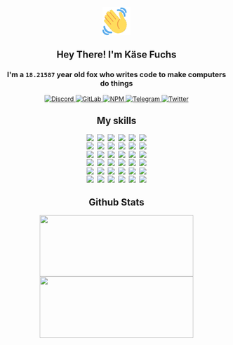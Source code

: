 <div><p align=center><img src=./resources/images/wave.gif width=64px height=64px></p><h2 align=center>Hey There! I'm Käse Fuchs</h2><h3 align=center>I'm a <code>18.21587</code> year old fox who writes code to make computers do things</h3><p align=center><a href=https://discord.com/users/507526681125322772><img alt=Discord src="https://img.shields.io/badge/Discord-5865F2?logo=discord&logoColor=white&style=flat-square#0156fb419f49df725755b1ea516df990"> </a><a href=https://gitlab.com/kasefuchs><img alt=GitLab src="https://img.shields.io/badge/GitLab-330F63?logo=gitlab&logoColor=white&style=flat-square#0156fb419f49df725755b1ea516df990"> </a><a href=https://npmjs.com/~kasefuchs><img alt=NPM src="https://img.shields.io/badge/NPM-CB3837?logo=npm&logoColor=white&style=flat-square#0156fb419f49df725755b1ea516df990"> </a><a href=https://t.me/kasefuchs><img alt=Telegram src="https://img.shields.io/badge/Telegram-2CA5E0?logo=telegram&logoColor=white&style=flat-square#0156fb419f49df725755b1ea516df990"> </a><a href=https://twitter.com/kasefuchs><img alt=Twitter src="https://img.shields.io/badge/Twitter-1DA1F2?logo=twitter&logoColor=white&style=flat-square#0156fb419f49df725755b1ea516df990"></a></p><h2 align=center>My skills</h2><p align=center><a href=https://aws.amazon.com/ ><picture><source srcset="https://skillicons.dev/icons?i=aws&theme=dark#0156fb419f49df725755b1ea516df990" media="(prefers-color-scheme: dark)"><source srcset="https://skillicons.dev/icons?i=aws&theme=light#0156fb419f49df725755b1ea516df990" media="(prefers-color-scheme: light), (prefers-color-scheme: no-preference)"><img src="https://skillicons.dev/icons?i=aws&theme=light#0156fb419f49df725755b1ea516df990"></picture></a>&nbsp;&nbsp;<a href=https://en.wikipedia.org/wiki/Bash_(Unix_shell)><picture><source srcset="https://skillicons.dev/icons?i=bash&theme=dark#0156fb419f49df725755b1ea516df990" media="(prefers-color-scheme: dark)"><source srcset="https://skillicons.dev/icons?i=bash&theme=light#0156fb419f49df725755b1ea516df990" media="(prefers-color-scheme: light), (prefers-color-scheme: no-preference)"><img src="https://skillicons.dev/icons?i=bash&theme=light#0156fb419f49df725755b1ea516df990"></picture></a>&nbsp;&nbsp;<a href=https://discord.com/developers/docs><picture><source srcset="https://skillicons.dev/icons?i=bots&theme=dark#0156fb419f49df725755b1ea516df990" media="(prefers-color-scheme: dark)"><source srcset="https://skillicons.dev/icons?i=bots&theme=light#0156fb419f49df725755b1ea516df990" media="(prefers-color-scheme: light), (prefers-color-scheme: no-preference)"><img src="https://skillicons.dev/icons?i=bots&theme=light#0156fb419f49df725755b1ea516df990"></picture></a>&nbsp;&nbsp;<a href=https://www.cloudflare.com/ ><picture><source srcset="https://skillicons.dev/icons?i=cloudflare&theme=dark#0156fb419f49df725755b1ea516df990" media="(prefers-color-scheme: dark)"><source srcset="https://skillicons.dev/icons?i=cloudflare&theme=light#0156fb419f49df725755b1ea516df990" media="(prefers-color-scheme: light), (prefers-color-scheme: no-preference)"><img src="https://skillicons.dev/icons?i=cloudflare&theme=light#0156fb419f49df725755b1ea516df990"></picture></a>&nbsp;&nbsp;<a href=https://en.wikipedia.org/wiki/CSS><picture><source srcset="https://skillicons.dev/icons?i=css&theme=dark#0156fb419f49df725755b1ea516df990" media="(prefers-color-scheme: dark)"><source srcset="https://skillicons.dev/icons?i=css&theme=light#0156fb419f49df725755b1ea516df990" media="(prefers-color-scheme: light), (prefers-color-scheme: no-preference)"><img src="https://skillicons.dev/icons?i=css&theme=light#0156fb419f49df725755b1ea516df990"></picture></a>&nbsp;&nbsp;<a href=https://www.docker.com/ ><picture><source srcset="https://skillicons.dev/icons?i=docker&theme=dark#0156fb419f49df725755b1ea516df990" media="(prefers-color-scheme: dark)"><source srcset="https://skillicons.dev/icons?i=docker&theme=light#0156fb419f49df725755b1ea516df990" media="(prefers-color-scheme: light), (prefers-color-scheme: no-preference)"><img src="https://skillicons.dev/icons?i=docker&theme=light#0156fb419f49df725755b1ea516df990"></picture></a><br><a href=https://www.electronjs.org/ ><picture><source srcset="https://skillicons.dev/icons?i=electron&theme=dark#0156fb419f49df725755b1ea516df990" media="(prefers-color-scheme: dark)"><source srcset="https://skillicons.dev/icons?i=electron&theme=light#0156fb419f49df725755b1ea516df990" media="(prefers-color-scheme: light), (prefers-color-scheme: no-preference)"><img src="https://skillicons.dev/icons?i=electron&theme=light#0156fb419f49df725755b1ea516df990"></picture></a>&nbsp;&nbsp;<a href=https://expressjs.com/ ><picture><source srcset="https://skillicons.dev/icons?i=express&theme=dark#0156fb419f49df725755b1ea516df990" media="(prefers-color-scheme: dark)"><source srcset="https://skillicons.dev/icons?i=express&theme=light#0156fb419f49df725755b1ea516df990" media="(prefers-color-scheme: light), (prefers-color-scheme: no-preference)"><img src="https://skillicons.dev/icons?i=express&theme=light#0156fb419f49df725755b1ea516df990"></picture></a>&nbsp;&nbsp;<a href=https://www.figma.com/ ><picture><source srcset="https://skillicons.dev/icons?i=figma&theme=dark#0156fb419f49df725755b1ea516df990" media="(prefers-color-scheme: dark)"><source srcset="https://skillicons.dev/icons?i=figma&theme=light#0156fb419f49df725755b1ea516df990" media="(prefers-color-scheme: light), (prefers-color-scheme: no-preference)"><img src="https://skillicons.dev/icons?i=figma&theme=light#0156fb419f49df725755b1ea516df990"></picture></a>&nbsp;&nbsp;<a href=https://firebase.google.com/ ><picture><source srcset="https://skillicons.dev/icons?i=firebase&theme=dark#0156fb419f49df725755b1ea516df990" media="(prefers-color-scheme: dark)"><source srcset="https://skillicons.dev/icons?i=firebase&theme=light#0156fb419f49df725755b1ea516df990" media="(prefers-color-scheme: light), (prefers-color-scheme: no-preference)"><img src="https://skillicons.dev/icons?i=firebase&theme=light#0156fb419f49df725755b1ea516df990"></picture></a>&nbsp;&nbsp;<a href=https://flask.palletsprojects.com/ ><picture><source srcset="https://skillicons.dev/icons?i=flask&theme=dark#0156fb419f49df725755b1ea516df990" media="(prefers-color-scheme: dark)"><source srcset="https://skillicons.dev/icons?i=flask&theme=light#0156fb419f49df725755b1ea516df990" media="(prefers-color-scheme: light), (prefers-color-scheme: no-preference)"><img src="https://skillicons.dev/icons?i=flask&theme=light#0156fb419f49df725755b1ea516df990"></picture></a>&nbsp;&nbsp;<a href=https://cloud.google.com/ ><picture><source srcset="https://skillicons.dev/icons?i=gcp&theme=dark#0156fb419f49df725755b1ea516df990" media="(prefers-color-scheme: dark)"><source srcset="https://skillicons.dev/icons?i=gcp&theme=light#0156fb419f49df725755b1ea516df990" media="(prefers-color-scheme: light), (prefers-color-scheme: no-preference)"><img src="https://skillicons.dev/icons?i=gcp&theme=light#0156fb419f49df725755b1ea516df990"></picture></a><br><a href=https://git-scm.com/ ><picture><source srcset="https://skillicons.dev/icons?i=git&theme=dark#0156fb419f49df725755b1ea516df990" media="(prefers-color-scheme: dark)"><source srcset="https://skillicons.dev/icons?i=git&theme=light#0156fb419f49df725755b1ea516df990" media="(prefers-color-scheme: light), (prefers-color-scheme: no-preference)"><img src="https://skillicons.dev/icons?i=git&theme=light#0156fb419f49df725755b1ea516df990"></picture></a>&nbsp;&nbsp;<a href=https://github.com/ ><picture><source srcset="https://skillicons.dev/icons?i=github&theme=dark#0156fb419f49df725755b1ea516df990" media="(prefers-color-scheme: dark)"><source srcset="https://skillicons.dev/icons?i=github&theme=light#0156fb419f49df725755b1ea516df990" media="(prefers-color-scheme: light), (prefers-color-scheme: no-preference)"><img src="https://skillicons.dev/icons?i=github&theme=light#0156fb419f49df725755b1ea516df990"></picture></a>&nbsp;&nbsp;<a href=https://gitlab.com/ ><picture><source srcset="https://skillicons.dev/icons?i=gitlab&theme=dark#0156fb419f49df725755b1ea516df990" media="(prefers-color-scheme: dark)"><source srcset="https://skillicons.dev/icons?i=gitlab&theme=light#0156fb419f49df725755b1ea516df990" media="(prefers-color-scheme: light), (prefers-color-scheme: no-preference)"><img src="https://skillicons.dev/icons?i=gitlab&theme=light#0156fb419f49df725755b1ea516df990"></picture></a>&nbsp;&nbsp;<a href=https://www.heroku.com/ ><picture><source srcset="https://skillicons.dev/icons?i=heroku&theme=dark#0156fb419f49df725755b1ea516df990" media="(prefers-color-scheme: dark)"><source srcset="https://skillicons.dev/icons?i=heroku&theme=light#0156fb419f49df725755b1ea516df990" media="(prefers-color-scheme: light), (prefers-color-scheme: no-preference)"><img src="https://skillicons.dev/icons?i=heroku&theme=light#0156fb419f49df725755b1ea516df990"></picture></a>&nbsp;&nbsp;<a href=https://en.wikipedia.org/wiki/HTML><picture><source srcset="https://skillicons.dev/icons?i=html&theme=dark#0156fb419f49df725755b1ea516df990" media="(prefers-color-scheme: dark)"><source srcset="https://skillicons.dev/icons?i=html&theme=light#0156fb419f49df725755b1ea516df990" media="(prefers-color-scheme: light), (prefers-color-scheme: no-preference)"><img src="https://skillicons.dev/icons?i=html&theme=light#0156fb419f49df725755b1ea516df990"></picture></a>&nbsp;&nbsp;<a href=https://en.wikipedia.org/wiki/JavaScript><picture><source srcset="https://skillicons.dev/icons?i=js&theme=dark#0156fb419f49df725755b1ea516df990" media="(prefers-color-scheme: dark)"><source srcset="https://skillicons.dev/icons?i=js&theme=light#0156fb419f49df725755b1ea516df990" media="(prefers-color-scheme: light), (prefers-color-scheme: no-preference)"><img src="https://skillicons.dev/icons?i=js&theme=light#0156fb419f49df725755b1ea516df990"></picture></a><br><a href=https://en.wikipedia.org/wiki/Linux><picture><source srcset="https://skillicons.dev/icons?i=linux&theme=dark#0156fb419f49df725755b1ea516df990" media="(prefers-color-scheme: dark)"><source srcset="https://skillicons.dev/icons?i=linux&theme=light#0156fb419f49df725755b1ea516df990" media="(prefers-color-scheme: light), (prefers-color-scheme: no-preference)"><img src="https://skillicons.dev/icons?i=linux&theme=light#0156fb419f49df725755b1ea516df990"></picture></a>&nbsp;&nbsp;<a href=https://mui.com/ ><picture><source srcset="https://skillicons.dev/icons?i=materialui&theme=dark#0156fb419f49df725755b1ea516df990" media="(prefers-color-scheme: dark)"><source srcset="https://skillicons.dev/icons?i=materialui&theme=light#0156fb419f49df725755b1ea516df990" media="(prefers-color-scheme: light), (prefers-color-scheme: no-preference)"><img src="https://skillicons.dev/icons?i=materialui&theme=light#0156fb419f49df725755b1ea516df990"></picture></a>&nbsp;&nbsp;<a href=https://en.wikipedia.org/wiki/Markdown><picture><source srcset="https://skillicons.dev/icons?i=md&theme=dark#0156fb419f49df725755b1ea516df990" media="(prefers-color-scheme: dark)"><source srcset="https://skillicons.dev/icons?i=md&theme=light#0156fb419f49df725755b1ea516df990" media="(prefers-color-scheme: light), (prefers-color-scheme: no-preference)"><img src="https://skillicons.dev/icons?i=md&theme=light#0156fb419f49df725755b1ea516df990"></picture></a>&nbsp;&nbsp;<a href=https://www.mongodb.com/ ><picture><source srcset="https://skillicons.dev/icons?i=mongodb&theme=dark#0156fb419f49df725755b1ea516df990" media="(prefers-color-scheme: dark)"><source srcset="https://skillicons.dev/icons?i=mongodb&theme=light#0156fb419f49df725755b1ea516df990" media="(prefers-color-scheme: light), (prefers-color-scheme: no-preference)"><img src="https://skillicons.dev/icons?i=mongodb&theme=light#0156fb419f49df725755b1ea516df990"></picture></a>&nbsp;&nbsp;<a href=https://www.mysql.com/ ><picture><source srcset="https://skillicons.dev/icons?i=mysql&theme=dark#0156fb419f49df725755b1ea516df990" media="(prefers-color-scheme: dark)"><source srcset="https://skillicons.dev/icons?i=mysql&theme=light#0156fb419f49df725755b1ea516df990" media="(prefers-color-scheme: light), (prefers-color-scheme: no-preference)"><img src="https://skillicons.dev/icons?i=mysql&theme=light#0156fb419f49df725755b1ea516df990"></picture></a>&nbsp;&nbsp;<a href=https://nextjs.org/ ><picture><source srcset="https://skillicons.dev/icons?i=nextjs&theme=dark#0156fb419f49df725755b1ea516df990" media="(prefers-color-scheme: dark)"><source srcset="https://skillicons.dev/icons?i=nextjs&theme=light#0156fb419f49df725755b1ea516df990" media="(prefers-color-scheme: light), (prefers-color-scheme: no-preference)"><img src="https://skillicons.dev/icons?i=nextjs&theme=light#0156fb419f49df725755b1ea516df990"></picture></a><br><a href=https://nodejs.org/en/ ><picture><source srcset="https://skillicons.dev/icons?i=nodejs&theme=dark#0156fb419f49df725755b1ea516df990" media="(prefers-color-scheme: dark)"><source srcset="https://skillicons.dev/icons?i=nodejs&theme=light#0156fb419f49df725755b1ea516df990" media="(prefers-color-scheme: light), (prefers-color-scheme: no-preference)"><img src="https://skillicons.dev/icons?i=nodejs&theme=light#0156fb419f49df725755b1ea516df990"></picture></a>&nbsp;&nbsp;<a href=https://www.postgresql.org/ ><picture><source srcset="https://skillicons.dev/icons?i=postgres&theme=dark#0156fb419f49df725755b1ea516df990" media="(prefers-color-scheme: dark)"><source srcset="https://skillicons.dev/icons?i=postgres&theme=light#0156fb419f49df725755b1ea516df990" media="(prefers-color-scheme: light), (prefers-color-scheme: no-preference)"><img src="https://skillicons.dev/icons?i=postgres&theme=light#0156fb419f49df725755b1ea516df990"></picture></a>&nbsp;&nbsp;<a href=https://learn.microsoft.com/en-us/powershell/ ><picture><source srcset="https://skillicons.dev/icons?i=powershell&theme=dark#0156fb419f49df725755b1ea516df990" media="(prefers-color-scheme: dark)"><source srcset="https://skillicons.dev/icons?i=powershell&theme=light#0156fb419f49df725755b1ea516df990" media="(prefers-color-scheme: light), (prefers-color-scheme: no-preference)"><img src="https://skillicons.dev/icons?i=powershell&theme=light#0156fb419f49df725755b1ea516df990"></picture></a>&nbsp;&nbsp;<a href=https://www.python.org/ ><picture><source srcset="https://skillicons.dev/icons?i=py&theme=dark#0156fb419f49df725755b1ea516df990" media="(prefers-color-scheme: dark)"><source srcset="https://skillicons.dev/icons?i=py&theme=light#0156fb419f49df725755b1ea516df990" media="(prefers-color-scheme: light), (prefers-color-scheme: no-preference)"><img src="https://skillicons.dev/icons?i=py&theme=light#0156fb419f49df725755b1ea516df990"></picture></a>&nbsp;&nbsp;<a href=https://www.raspberrypi.org/ ><picture><source srcset="https://skillicons.dev/icons?i=raspberrypi&theme=dark#0156fb419f49df725755b1ea516df990" media="(prefers-color-scheme: dark)"><source srcset="https://skillicons.dev/icons?i=raspberrypi&theme=light#0156fb419f49df725755b1ea516df990" media="(prefers-color-scheme: light), (prefers-color-scheme: no-preference)"><img src="https://skillicons.dev/icons?i=raspberrypi&theme=light#0156fb419f49df725755b1ea516df990"></picture></a>&nbsp;&nbsp;<a href=https://reactjs.org/ ><picture><source srcset="https://skillicons.dev/icons?i=react&theme=dark#0156fb419f49df725755b1ea516df990" media="(prefers-color-scheme: dark)"><source srcset="https://skillicons.dev/icons?i=react&theme=light#0156fb419f49df725755b1ea516df990" media="(prefers-color-scheme: light), (prefers-color-scheme: no-preference)"><img src="https://skillicons.dev/icons?i=react&theme=light#0156fb419f49df725755b1ea516df990"></picture></a><br><a href=https://redux.js.org/ ><picture><source srcset="https://skillicons.dev/icons?i=redux&theme=dark#0156fb419f49df725755b1ea516df990" media="(prefers-color-scheme: dark)"><source srcset="https://skillicons.dev/icons?i=redux&theme=light#0156fb419f49df725755b1ea516df990" media="(prefers-color-scheme: light), (prefers-color-scheme: no-preference)"><img src="https://skillicons.dev/icons?i=redux&theme=light#0156fb419f49df725755b1ea516df990"></picture></a>&nbsp;&nbsp;<a href=https://en.wikipedia.org/wiki/Regular_expression><picture><source srcset="https://skillicons.dev/icons?i=regex&theme=dark#0156fb419f49df725755b1ea516df990" media="(prefers-color-scheme: dark)"><source srcset="https://skillicons.dev/icons?i=regex&theme=light#0156fb419f49df725755b1ea516df990" media="(prefers-color-scheme: light), (prefers-color-scheme: no-preference)"><img src="https://skillicons.dev/icons?i=regex&theme=light#0156fb419f49df725755b1ea516df990"></picture></a>&nbsp;&nbsp;<a href=https://en.wikipedia.org/wiki/Sass_(stylesheet_language)><picture><source srcset="https://skillicons.dev/icons?i=sass&theme=dark#0156fb419f49df725755b1ea516df990" media="(prefers-color-scheme: dark)"><source srcset="https://skillicons.dev/icons?i=sass&theme=light#0156fb419f49df725755b1ea516df990" media="(prefers-color-scheme: light), (prefers-color-scheme: no-preference)"><img src="https://skillicons.dev/icons?i=sass&theme=light#0156fb419f49df725755b1ea516df990"></picture></a>&nbsp;&nbsp;<a href=https://www.typescriptlang.org/ ><picture><source srcset="https://skillicons.dev/icons?i=ts&theme=dark#0156fb419f49df725755b1ea516df990" media="(prefers-color-scheme: dark)"><source srcset="https://skillicons.dev/icons?i=ts&theme=light#0156fb419f49df725755b1ea516df990" media="(prefers-color-scheme: light), (prefers-color-scheme: no-preference)"><img src="https://skillicons.dev/icons?i=ts&theme=light#0156fb419f49df725755b1ea516df990"></picture></a>&nbsp;&nbsp;<a href=https://unity.com/ ><picture><source srcset="https://skillicons.dev/icons?i=unity&theme=dark#0156fb419f49df725755b1ea516df990" media="(prefers-color-scheme: dark)"><source srcset="https://skillicons.dev/icons?i=unity&theme=light#0156fb419f49df725755b1ea516df990" media="(prefers-color-scheme: light), (prefers-color-scheme: no-preference)"><img src="https://skillicons.dev/icons?i=unity&theme=light#0156fb419f49df725755b1ea516df990"></picture></a>&nbsp;&nbsp;<a href=https://workers.cloudflare.com/ ><picture><source srcset="https://skillicons.dev/icons?i=workers&theme=dark#0156fb419f49df725755b1ea516df990" media="(prefers-color-scheme: dark)"><source srcset="https://skillicons.dev/icons?i=workers&theme=light#0156fb419f49df725755b1ea516df990" media="(prefers-color-scheme: light), (prefers-color-scheme: no-preference)"><img src="https://skillicons.dev/icons?i=workers&theme=light#0156fb419f49df725755b1ea516df990"></picture></a><br></p><h2 align=center>Github Stats</h2><p align=center><picture><source srcset="https://github-readme-stats-kasefuchs.vercel.app/api/?count_private=true&hide_border=true&hide_rank=true&line_height=20&hide_title=true&username=Kasefuchs&theme=dark#0156fb419f49df725755b1ea516df990" media="(prefers-color-scheme: dark)"><source srcset="https://github-readme-stats-kasefuchs.vercel.app/api/?count_private=true&hide_border=true&hide_rank=true&line_height=20&hide_title=true&username=Kasefuchs&theme=light#0156fb419f49df725755b1ea516df990" media="(prefers-color-scheme: light), (prefers-color-scheme: no-preference)"><img align=middle width=350 height=140 src="https://github-readme-stats-kasefuchs.vercel.app/api/?count_private=true&hide_border=true&hide_rank=true&line_height=20&hide_title=true&username=Kasefuchs&theme=light#0156fb419f49df725755b1ea516df990"></picture><picture><source srcset="https://github-readme-stats-kasefuchs.vercel.app/api/top-langs/?count_private=true&hide_border=true&layout=compact&username=Kasefuchs&theme=dark#0156fb419f49df725755b1ea516df990" media="(prefers-color-scheme: dark)"><source srcset="https://github-readme-stats-kasefuchs.vercel.app/api/top-langs/?count_private=true&hide_border=true&layout=compact&username=Kasefuchs&theme=light#0156fb419f49df725755b1ea516df990" media="(prefers-color-scheme: light), (prefers-color-scheme: no-preference)"><img align=middle width=350 height=140 src="https://github-readme-stats-kasefuchs.vercel.app/api/top-langs/?count_private=true&hide_border=true&layout=compact&username=Kasefuchs&theme=light#0156fb419f49df725755b1ea516df990"></picture></p><img src="https://hit.yhype.me/github/profile?user_id=64592097#0156fb419f49df725755b1ea516df990" alt=""></div>